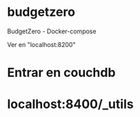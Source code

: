 # budgetzero
BudgetZero - Docker-compose

Ver en "localhost:8200"

# Entrar en couchdb

# localhost:8400/_utils
 
